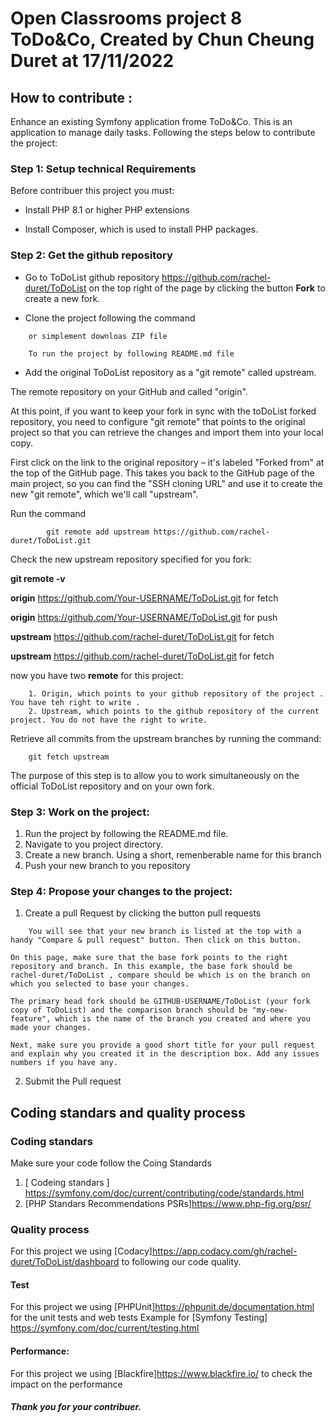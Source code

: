 # Open Classrooms project 8 ToDo&Co, Created by Chun Cheung Duret at 17/11/2022

## How to contribute :

Enhance an existing Symfony application frome ToDo&Co. This is an application to
manage daily tasks. Following the steps below to contribute the project:

### Step 1: Setup technical Requirements

Before contribuer this project you must:

- Install PHP 8.1 or higher PHP extensions

- Install Composer, which is used to install PHP packages.

### Step 2: Get the github repository

- Go to ToDoList github repository <https://github.com/rachel-duret/ToDoList> on
  the top right of the page by clicking the button **Fork** to create a new
  fork.

- Clone the project following the command

```git clone https://github.com/rachel-duret/ToDoList.git
    or simplement downloas ZIP file

    To run the project by following README.md file
```

- Add the original ToDoList repository as a "git remote" called upstream.

The remote repository on your GitHub and called "origin".

At this point, if you want to keep your fork in sync with the toDoList forked
repository, you need to configure "git remote" that points to the original
project so that you can retrieve the changes and import them into your local
copy.

First click on the link to the original repository – it's labeled "Forked from"
at the top of the GitHub page. This takes you back to the GitHub page of the
main project, so you can find the "SSH cloning URL" and use it to create the new
"git remote", which we'll call "upstream".

Run the command

```
        git remote add upstream https://github.com/rachel-duret/ToDoList.git
```

Check the new upstream repository specified for you fork:

**git remote -v**

**origin** <https://github.com/Your-USERNAME/ToDoList.git> for fetch

**origin** <https://github.com/Your-USERNAME/ToDoList.git> for push

**upstream** <https://github.com/rachel-duret/ToDoList.git> for fetch

**upstream** <https://github.com/rachel-duret/ToDoList.git> for fetch

now you have two **remote** for this project:

```
    1. Origin, which points to your github repository of the project . You have teh right to write .
    2. Upstream, which points to the github repository of the current project. You do not have the right to write.
```

Retrieve all commits from the upstream branches by running the command:

```
    git fetch upstream
```

The purpose of this step is to allow you to work simultaneously on the official
ToDoList repository and on your own fork.

### Step 3: Work on the project:

1. Run the project by following the README.md file.
2. Navigate to you project directory.
3. Create a new branch. Using a short, remenberable name for this branch
4. Push your new branch to you repository

### Step 4: Propose your changes to the project:

1. Create a pull Request by clicking the button pull requests

```
    You will see that your new branch is listed at the top with a handy "Compare & pull request" button. Then click on this button.

On this page, make sure that the base fork points to the right repository and branch. In this example, the base fork should be rachel-duret/ToDoList , compare should be which is on the branch on which you selected to base your changes.

The primary head fork should be GITHUB-USERNAME/ToDoList (your fork copy of ToDoList) and the comparison branch should be "my-new-feature", which is the name of the branch you created and where you made your changes.

Next, make sure you provide a good short title for your pull request and explain why you created it in the description box. Add any issues  numbers if you have any.
```

2. Submit the Pull request

## Coding standars and quality process

### Coding standars

Make sure your code follow the Coing Standards

1. [ Codeing standars ]
   <https://symfony.com/doc/current/contributing/code/standards.html>
2. [PHP Standars Recommendations PSRs]<https://www.php-fig.org/psr/>

### Quality process

For this project we using
[Codacy]<https://app.codacy.com/gh/rachel-duret/ToDoList/dashboard> to following
our code quality.

#### Test

For this project we using [PHPUnit]<https://phpunit.de/documentation.html> for
the unit tests and web tests Example for [Symfony Testing]
<https://symfony.com/doc/current/testing.html>

#### Performance:

For this project we using [Blackfire]<https://www.blackfire.io/> to check the
impact on the performance

##### Thank you for your contribuer.
